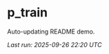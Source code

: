 # p_train

Auto-updating README demo.

<!--START_SECTION:status-->
_Last run: 2025-09-26 22:20 UTC_
<!--END_SECTION:status-->












































































































































































































































































































































































































































































































































































































































































































































































































